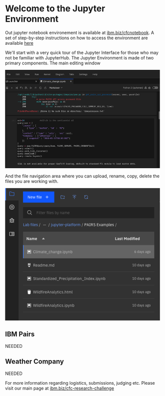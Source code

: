 # Welcome to the Jupyter Environment

Out jupyter notebook environement is available at [ibm.biz/cfcnotebook](ibm.biz/cfcnotebook).  A set of step-by-step instructions on how to access the environment are available [here](https://github.com/academic-initiative/research-challenge-2021/blob/main/jupyter-platform/how-to-access.md)

We'll start with a very quick tour of the Jupyter Interface for those who may not be familiar with JupyterHub.  The Jupyter Environment is made of two primary components.  The main editing window

![image1](images/welcome1.png)

And the file navigation area where you can upload, rename, copy, delete the files you are working with.

![image2](images/welcome2.png)

## IBM Pairs

NEEDED

## Weather Company

NEEDED

For more information regarding logistics, submissions, judging etc. Please visit our main page at [ibm.biz/cfc-research-challenge](ibm.biz/cfc-research-challenge)